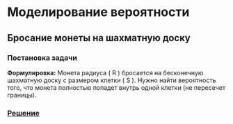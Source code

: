# Моделирование вероятности

## Бросание монеты на шахматную доску

### Постановка задачи

**Формулировка:** Монета радиуса \( R \) бросается на бесконечную шахматную доску с размером клетки \( S \). Нужно найти вероятность того, что монета полностью попадет внутрь одной клетки (не пересечет границы).

### [Решение](solve.py)